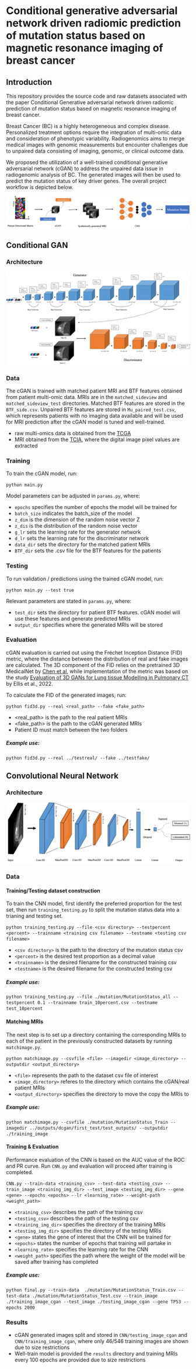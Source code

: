 # Conditional generative adversarial network driven radiomic prediction of mutation status based on magnetic resonance imaging of breast cancer

## Introduction 

This repository provides the source code and raw datasets associated with the paper Conditional Generative adversarial network driven radiomic prediction of mutation status based on magnetic resonance imaging of breast cancer. 

Breast Cancer (BC) is a highly heterogeneous and complex disease. Personalized treatment options require the integration of multi-omic data and consideration of phenotypic variability. Radiogenomics aims to merge medical images with genomic measurements but encounter challenges due to unpaired data consisting of imaging, genomic, or clinical outcome data.

We proposed the utilization of a well-trained conditional generative adversarial network (cGAN) to address the unpaired data issue in radiogenomic analysis of BC. The generated images will then be used to predict the mutation status of key driver genes. The overall project workflow is depicted below. 



![Overall study design](/png/overall.png)



## Conditional GAN 

### Architecture 

![cGAN Architecture](/png/cgan_arch.png)



### Data 

The cGAN is trained with matched patient MRI and BTF features obtained from patient multi-omic data. MRIs are in the `matched_sideview` and `matched_sideview_test` directories. Matched BTF features are stored in the `BTF_side.csv`. Unpaired BTF features are stored in `Mu_paired_test.csv`, which represents patients with no imaging data available and will be used for MRI prediction after the cGAN model is tuned and well-trained. 

* raw multi-omics data is obtained from the [TCGA](https://www.cancer.gov/tcga )
* MRI obtained from the [TCIA](https://www.cancerimagingarchive.net), where the digital image pixel values are extracted

### Training 

To train the cGAN model, run: 

```
python main.py
```

Model parameters can be adjusted in `params.py`, where: 

* `epochs` specifies the number of epochs the model will be trained for 
* `batch_size` indicates the batch_size of the model 
* `z_dim` is the dimension of the random noise vector Z 
* `z_dis` is the distribution of the random noise vector
* `g_lr` sets the learning rate for the generator network 
* `d_lr` sets the learning rate for the discriminator network 
* `data_dir` sets the directory for the matched patient MRIs
* `BTF_dir` sets the .csv file for the BTF features for the patients 

### Testing 

To run validation / predictions using the trained cGAN model, run: 

```
python main.py --test true 
```

Relevant parameters are stated in `params.py`, where: 

* `test_dir` sets the directory for patient BTF features. cGAN model will use these features and generate predicted MRIs
* `output_dir` specifies where the generated MRIs will be stored 

### Evaluation 

cGAN evaluation is carried out using the Fréchet Inception Distance (FID) metric, where the distance between the distribution of real and fake images are calculated. The 3D component of the FID relies on the pretrained 3D MedicalNet by [Chen et al](https://github.com/Tencent/MedicalNet), while implementation of the metric was based on the study [Evaluation of 3D GANs for Lung tissue Modelling in Pulmonary CT](https://github.com/S-Ellis/healthy-lungCT-GANs/tree/main) by Ellis et al., 2022. 

To calculate the FID of the generated images, run: 

```
python fid3d.py --real <real_path> --fake <fake_path>
```

* <real_path> is the path to the real patient MRIs
* <fake_path> is the path to the cGAN generated MRIs
* Patient ID must match between the two folders 

##### Example use: 

```
python fid3d.py --real ../testreal/ --fake ../testfake/
```



## Convolutional Neural Network

### Architecture

![CNN Architecture](/png/cnn.png)

### Data

#### Training/Testing dataset construction

To train the CNN model, first identify the preferred proportion for the test set, then run `training_testing.py` to split the mutation status data into a trianing and testing set. 

```
python training_testing.py --file <csv directory> --testpercent <percent> --trainname <training csv filename> --testname <testing csv filename>
```

* `<csv directory>` is the path to the directory of the mutation status csv
* `<percent>` is the desired test proportion as a decimal value 
* `<trainname>` is the desired filename for the constructed training csv 
* `<testname>` is the desired filename for the constructed testing csv

##### Example use: 

```
python training_testing.py --file ./mutation/MutationStatus_all --testpercent 0.1 --trainname train_10percent.csv --testname test_10percent
```

#### Matching MRIs

The next step is to set up a directory containing the corresponding MRIs to each of the patient in the previously constructed datasets by running `matchimage.py`.

```
python matchimage.py --csvfile <file> --imagedir <image_directory> --outputdir <output_directory>
```

* `<file>` represents the path to the dataset csv file of interest 
* `<image_directory>` referes to the directory which contains the cGAN/real patient MRIs
* `<output_directory>` specifies the directory to move the copy the MRIs to

##### Example use: 

```
python matchimage.py --csvfile ./mutation/MutationStatus_Train --imagedir ../outputs/dcgan/first_test/test_outputs/ --outputdir ./training_image
```

#### Training & Evaluation 

Performance evaluation of the CNN is based on the AUC value of the ROC and PR curve. Run `CNN.py` and evaluation will proceed after training is completed. 

```
CNN.py --train-data <training_csv> --test-data <testing_csv> --train_image <training_img_dir> --test_image <testing_img_dir> --gene <gene> --epochs <epochs> --lr <learning_rate> --weight-path <weight_path>
```

* `<training_csv>` describes the path of the training csv
* `<testing_csv>` describes the path of the testing csv
* `<training_img_dir>` specifies the directory of the training MRIs
* `<testing_img_dir>` specifies the directory of the testing MRIs
* `<gene>` states the gene of interest that the CNN will be trained for 
* `<epochs>` states the number of epochs that training will partake in 
* `<learning_rate>` specifies the learning rate for the CNN 
* `<weight_path>` specifies the path where the weight of the model will be saved after training has completed

##### Example use: 

```
python final.py --train-data  ./mutation/MutationStatus_Train.csv --test-data ./mutation/MutationStatus_Test.csv --train_image ./training_image_cgan --test_image ./testing_image_cgan --gene TP53 --epochs 2000
```

### Results

* cGAN generated images split and stored in `CNN/testing_image_cgan` and `CNN/training_image_cgan`, where only 46/546 training images are shown due to size restrictions
* Well-train model is provided the `results` directory and training MRIs every 100 epochs are provided due to size restrictions
